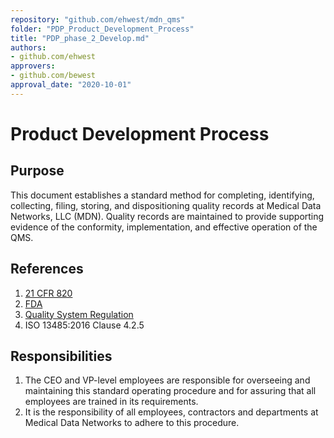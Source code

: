 ```yaml
---
repository: "github.com/ehwest/mdn_qms"
folder: "PDP_Product_Development_Process"
title: "PDP_phase_2_Develop.md"
authors:
- github.com/ehwest
approvers:
- github.com/bewest
approval_date: "2020-10-01"
---
```


# Product Development Process

## Purpose

This document establishes a standard method for completing, identifying, collecting, filing, storing, and dispositioning quality records at Medical Data Networks, LLC (MDN). Quality records are maintained to provide supporting evidence of the conformity, implementation, and effective operation of the QMS.

## References

1. [21 CFR 820](https://www.accessdata.fda.gov/scripts/cdrh/cfdocs/cfcfr/CFRSearch.cfm?CFRPart=820&amp;showFR=1&amp;subpartNode=21:8.0.1.1.12.13)
2. [FDA](https://www.accessdata.fda.gov/scripts/cdrh/cfdocs/cfcfr/CFRSearch.cfm?CFRPart=820&amp;showFR=1&amp;subpartNode=21:8.0.1.1.12.13)
3.  [Quality System Regulation](https://www.accessdata.fda.gov/scripts/cdrh/cfdocs/cfcfr/CFRSearch.cfm?CFRPart=820&amp;showFR=1&amp;subpartNode=21:8.0.1.1.12.13)
4. ISO 13485:2016 Clause 4.2.5

## Responsibilities

1. The CEO and VP-level employees are responsible for overseeing and maintaining this standard operating procedure and for assuring that all employees are trained in its requirements.
2. It is the responsibility of all employees, contractors and departments at Medical Data Networks to adhere to this procedure.
